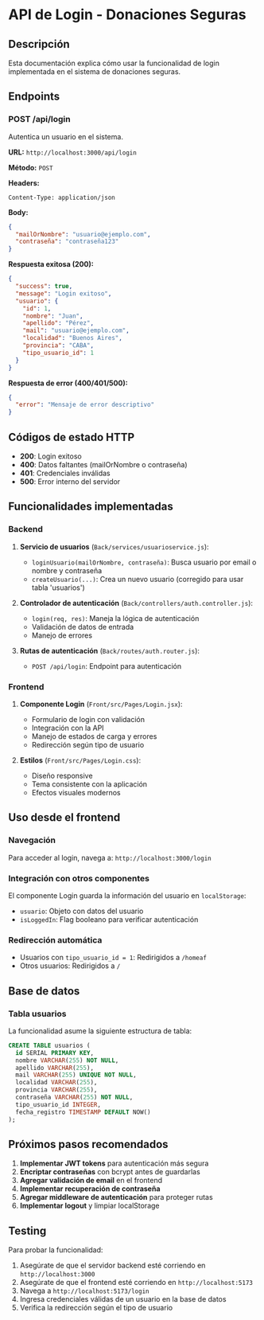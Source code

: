 # API de Login - Donaciones Seguras

## Descripción
Esta documentación explica cómo usar la funcionalidad de login implementada en el sistema de donaciones seguras.

## Endpoints

### POST /api/login
Autentica un usuario en el sistema.

**URL:** `http://localhost:3000/api/login`

**Método:** `POST`

**Headers:**
```
Content-Type: application/json
```

**Body:**
```json
{
  "mailOrNombre": "usuario@ejemplo.com",
  "contraseña": "contraseña123"
}
```

**Respuesta exitosa (200):**
```json
{
  "success": true,
  "message": "Login exitoso",
  "usuario": {
    "id": 1,
    "nombre": "Juan",
    "apellido": "Pérez",
    "mail": "usuario@ejemplo.com",
    "localidad": "Buenos Aires",
    "provincia": "CABA",
    "tipo_usuario_id": 1
  }
}
```

**Respuesta de error (400/401/500):**
```json
{
  "error": "Mensaje de error descriptivo"
}
```

## Códigos de estado HTTP

- **200**: Login exitoso
- **400**: Datos faltantes (mailOrNombre o contraseña)
- **401**: Credenciales inválidas
- **500**: Error interno del servidor

## Funcionalidades implementadas

### Backend
1. **Servicio de usuarios** (`Back/services/usuarioservice.js`):
   - `loginUsuario(mailOrNombre, contraseña)`: Busca usuario por email o nombre y contraseña
   - `createUsuario(...)`: Crea un nuevo usuario (corregido para usar tabla 'usuarios')

2. **Controlador de autenticación** (`Back/controllers/auth.controller.js`):
   - `login(req, res)`: Maneja la lógica de autenticación
   - Validación de datos de entrada
   - Manejo de errores

3. **Rutas de autenticación** (`Back/routes/auth.router.js`):
   - `POST /api/login`: Endpoint para autenticación

### Frontend
1. **Componente Login** (`Front/src/Pages/Login.jsx`):
   - Formulario de login con validación
   - Integración con la API
   - Manejo de estados de carga y errores
   - Redirección según tipo de usuario

2. **Estilos** (`Front/src/Pages/Login.css`):
   - Diseño responsive
   - Tema consistente con la aplicación
   - Efectos visuales modernos

## Uso desde el frontend

### Navegación
Para acceder al login, navega a: `http://localhost:3000/login`

### Integración con otros componentes
El componente Login guarda la información del usuario en `localStorage`:
- `usuario`: Objeto con datos del usuario
- `isLoggedIn`: Flag booleano para verificar autenticación

### Redirección automática
- Usuarios con `tipo_usuario_id = 1`: Redirigidos a `/homeaf`
- Otros usuarios: Redirigidos a `/`

## Base de datos

### Tabla usuarios
La funcionalidad asume la siguiente estructura de tabla:

```sql
CREATE TABLE usuarios (
  id SERIAL PRIMARY KEY,
  nombre VARCHAR(255) NOT NULL,
  apellido VARCHAR(255),
  mail VARCHAR(255) UNIQUE NOT NULL,
  localidad VARCHAR(255),
  provincia VARCHAR(255),
  contraseña VARCHAR(255) NOT NULL,
  tipo_usuario_id INTEGER,
  fecha_registro TIMESTAMP DEFAULT NOW()
);
```

## Próximos pasos recomendados

1. **Implementar JWT tokens** para autenticación más segura
2. **Encriptar contraseñas** con bcrypt antes de guardarlas
3. **Agregar validación de email** en el frontend
4. **Implementar recuperación de contraseña**
5. **Agregar middleware de autenticación** para proteger rutas
6. **Implementar logout** y limpiar localStorage

## Testing

Para probar la funcionalidad:

1. Asegúrate de que el servidor backend esté corriendo en `http://localhost:3000`
2. Asegúrate de que el frontend esté corriendo en `http://localhost:5173`
3. Navega a `http://localhost:5173/login`
4. Ingresa credenciales válidas de un usuario en la base de datos
5. Verifica la redirección según el tipo de usuario

